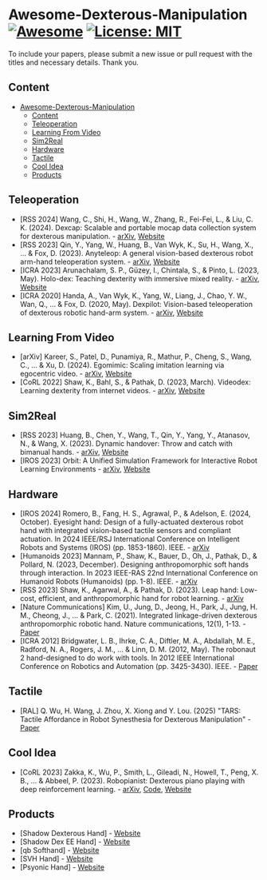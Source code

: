 # Awesome-Dexterous-Manipulation [![Awesome](https://awesome.re/badge-flat.svg)](https://awesome.re) [![License: MIT](https://img.shields.io/badge/License-MIT-green.svg)](https://opensource.org/licenses/MIT)

To include your papers, please submit a new issue or pull request with the titles and necessary details. Thank you.

## Content

- [Awesome-Dexterous-Manipulation  ](#awesome-dexterous-manipulation--)
  - [Content](#content)
  - [Teleoperation](#teleoperation)
  - [Learning From Video](#learning-from-video)
  - [Sim2Real](#sim2real)
  - [Hardware](#hardware)
  - [Tactile](#tactile)
  - [Cool Idea](#cool-idea)
  - [Products](#products)

## Teleoperation

* [RSS 2024] Wang, C., Shi, H., Wang, W., Zhang, R., Fei-Fei, L., & Liu, C. K. (2024). Dexcap: Scalable and portable mocap data collection system for dexterous manipulation. - [arXiv](https://arxiv.org/abs/2403.07788), [Website](https://dex-cap.github.io/)
* [RSS 2023] Qin, Y., Yang, W., Huang, B., Van Wyk, K., Su, H., Wang, X., ... & Fox, D. (2023). Anyteleop: A general vision-based dexterous robot arm-hand teleoperation system. - [arXiv](https://arxiv.org/abs/2307.04577), [Website](https://yzqin.github.io/anyteleop/)
* [ICRA 2023] Arunachalam, S. P., Güzey, I., Chintala, S., & Pinto, L. (2023, May). Holo-dex: Teaching dexterity with immersive mixed reality. - [arXiv](https://arxiv.org/abs/2210.06463), [Website](https://holo-dex.github.io/)
* [ICRA 2020] Handa, A., Van Wyk, K., Yang, W., Liang, J., Chao, Y. W., Wan, Q., ... & Fox, D. (2020, May). Dexpilot: Vision-based teleoperation of dexterous robotic hand-arm system. - [arXiv](https://arxiv.org/abs/1910.03135), [Website](https://sites.google.com/view/dex-pilot)

## Learning From Video

* [arXiv] Kareer, S., Patel, D., Punamiya, R., Mathur, P., Cheng, S., Wang, C., ... & Xu, D. (2024). Egomimic: Scaling imitation learning via egocentric video. - [arXiv](https://arxiv.org/abs/2410.24221), [Website](https://egomimic.github.io/)
* [CoRL 2022] Shaw, K., Bahl, S., & Pathak, D. (2023, March). Videodex: Learning dexterity from internet videos. - [arXiv](https://arxiv.org/abs/2212.04498), [Website](https://video-dex.github.io)

## Sim2Real

* [RSS 2023] Huang, B., Chen, Y., Wang, T., Qin, Y., Yang, Y., Atanasov, N., & Wang, X. (2023). Dynamic handover: Throw and catch with bimanual hands. - [arXiv](https://arxiv.org/pdf/2309.05655), [Website](https://binghao-huang.github.io/dynamic_handover/)
* [IROS 2023] Orbit: A Unified Simulation Framework for Interactive Robot Learning Environments - [arXiv](https://arxiv.org/abs/2301.04195), [Website](https://isaac-orbit.github.io/)

## Hardware

* [IROS 2024] Romero, B., Fang, H. S., Agrawal, P., & Adelson, E. (2024, October). Eyesight hand: Design of a fully-actuated dexterous robot hand with integrated vision-based tactile sensors and compliant actuation. In 2024 IEEE/RSJ International Conference on Intelligent Robots and Systems (IROS) (pp. 1853-1860). IEEE. - [arXiv](https://arxiv.org/abs/2410.06440)
* [Humanoids 2023] Mannam, P., Shaw, K., Bauer, D., Oh, J., Pathak, D., & Pollard, N. (2023, December). Designing anthropomorphic soft hands through interaction. In 2023 IEEE-RAS 22nd International Conference on Humanoid Robots (Humanoids) (pp. 1-8). IEEE. - [arXiv](https://arxiv.org/pdf/2306.04784)
* [RSS 2023] Shaw, K., Agarwal, A., & Pathak, D. (2023). Leap hand: Low-cost, efficient, and anthropomorphic hand for robot learning. - [arXiv](https://arxiv.org/abs/2309.06440)
* [Nature Communications] Kim, U., Jung, D., Jeong, H., Park, J., Jung, H. M., Cheong, J., ... & Park, C. (2021). Integrated linkage-driven dexterous anthropomorphic robotic hand. Nature communications, 12(1), 1-13. - [Paper](https://www.nature.com/articles/s41467-021-27261-0.pdf)
* [ICRA 2012] Bridgwater, L. B., Ihrke, C. A., Diftler, M. A., Abdallah, M. E., Radford, N. A., Rogers, J. M., ... & Linn, D. M. (2012, May). The robonaut 2 hand-designed to do work with tools. In 2012 IEEE International Conference on Robotics and Automation (pp. 3425-3430). IEEE. - [Paper](https://ieeexplore.ieee.org/abstract/document/6224772/)

## Tactile

- [RAL] Q. Wu, H. Wang, J. Zhou, X. Xiong and Y. Lou. (2025) "TARS: Tactile Affordance in Robot Synesthesia for Dexterous Manipulation" - [Paper](https://ieeexplore.ieee.org/abstract/document/10766612)

## Cool Idea

* [CoRL 2023] Zakka, K., Wu, P., Smith, L., Gileadi, N., Howell, T., Peng, X. B., ... & Abbeel, P. (2023). Robopianist: Dexterous piano playing with deep reinforcement learning.  *-* [arXiv](https://arxiv.org/abs/2304.04150), [Code](https://kzakka.com/robopianist/), [Website](https://github.com/google-research/robopianist)

## Products
* [Shadow Dexterous Hand] - [Website](https://www.shadowrobot.com/dexterous-hand-series/)
* [Shadow Dex EE Hand] - [Website](https://www.shadowrobot.com/dex-ee/)
* [qb Softhand] - [Website](https://qbrobotics.com/product/qb-softhand-research/)
* [SVH Hand] - [Website](https://schunk.com/us/en/gripping-systems/special-gripper/svh/c/PGR_3161)
* [Psyonic Hand] - [Website](https://www.psyonic.io/)